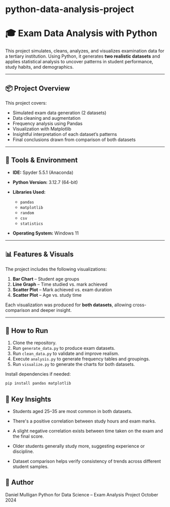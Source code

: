 # python-data-analysis-project

# 🎓 Exam Data Analysis with Python

This project simulates, cleans, analyzes, and visualizes examination data for a tertiary institution. Using Python, it generates **two realistic datasets** and applies statistical analysis to uncover patterns in student performance, study habits, and demographics.

---

## 📦 Project Overview

This project covers:

- Simulated exam data generation (2 datasets)  
- Data cleaning and augmentation  
- Frequency analysis using Pandas  
- Visualization with Matplotlib  
- Insightful interpretation of each dataset’s patterns  
- Final conclusions drawn from comparison of both datasets

---

## 🧰 Tools & Environment

- **IDE:** Spyder 5.5.1 (Anaconda)  
- **Python Version:** 3.12.7 (64-bit)  
- **Libraries Used:**  
  - `pandas`  
  - `matplotlib`  
  - `random`  
  - `csv`  
  - `statistics`

- **Operating System:** Windows 11

---

## 📊 Features & Visuals

The project includes the following visualizations:

1. **Bar Chart** – Student age groups  
2. **Line Graph** – Time studied vs. mark achieved  
3. **Scatter Plot** – Mark achieved vs. exam duration  
4. **Scatter Plot** – Age vs. study time

Each visualization was produced for **both datasets**, allowing cross-comparison and deeper insight.

---

## 🚀 How to Run

1. Clone the repository.
2. Run `generate_data.py` to produce exam datasets.
3. Run `clean_data.py` to validate and improve realism.
4. Execute `analysis.py` to generate frequency tables and groupings.
5. Run `visualize.py` to generate the charts for both datasets.

Install dependencies if needed:

```bash
pip install pandas matplotlib
```

## 📌 Key Insights

* Students aged 25–35 are most common in both datasets.

* There's a positive correlation between study hours and exam marks.

* A slight negative correlation exists between time taken on the exam and the final score.

* Older students generally study more, suggesting experience or discipline.

* Dataset comparison helps verify consistency of trends across different student samples.

## 👤 Author
Daniel Mulligan
Python for Data Science – Exam Analysis Project
October 2024

